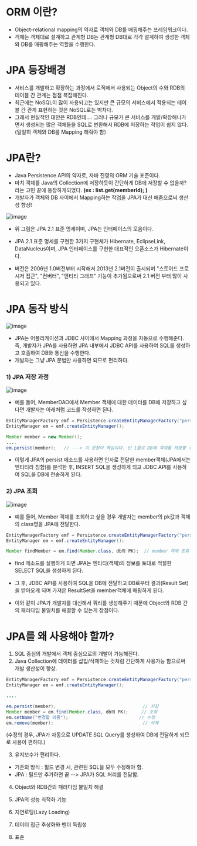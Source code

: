 
# ORM 이란?
- Object-relational mapping의 약자로 객체와 DB를 매핑해주는 프레임워크이다.
- 객체는 객체대로 설계하고 관계형 DB는 관계형 DB대로 각각 설계하여 생성한 객체와 DB를 매핑해주는 역할을 수행한다.





# JPA 등장배경
- 서비스를 개발하고 확장하는 과정에서 로직에서 사용되는 Object의 수와 RDB의 테이블 간 관계는 점점 복잡해진다.
- 최근에는 NoSQL이 많이 사용되고는 있지만 큰 규모의 서비스에서 적용되는 테이블 간 관계 표현하는 것은 NoSQL로는 벅차다.
- 그래서 현실적인 대안은 RDB인데.... 그러나 규모가 큰 서비스를 개발/확장해나가면서 생성되는 많은 객체들을 SQL로 변환해서 
  RDB에 저장하는 작업이 쉽지 않다. (일일히 객체와 DB를 Mapping 해줘야 함)  

  
  
  
  
# JPA란?
- Java Persistence API의 약자로, 자바 진영의 ORM 기술 표준이다.
- 마치 객체를 Java의 Collection에 저장하듯이 간단하게 DB에 저장할 수 없을까? 라는 고민 끝에 등장하게되었다. **(ex : list.get(memberId); )**
- 개발자가 객체와 DB 사이에서 Mapping하는 작업을 JPA가 대신 해줌으로써 생산성 향상!

![image](https://user-images.githubusercontent.com/45419456/130347285-0aaf2559-0ec0-42d9-b720-1c2b54ca46d8.png)
- 위 그림은 JPA 2.1 표준 명세이며, JPA는 인터페이스의 모음이다. 
- JPA 2.1 표준 명세를 구현한 3가지 구현체가 Hibernate, EclipseLink, DataNucleus이며, JPA 인터페이스를 구현한 대표적인 오픈소스가 Hibernate이다.

- 버전은 2006년 1.0버전부터 시작해서 2013년 2.1버전이 출시되며 "스토어드 프로시저 접근", "컨버터", "엔티티 그래프" 기능이 추가됨으로써 2.1 버전 부터 많이 사용되고 있다.  


# JPA 동작 방식
![image](https://user-images.githubusercontent.com/45419456/130348386-b2071801-f6f8-4d5c-9daf-e67bbe474a50.png)
- JPA는 어플리케이션과 JDBC 사이에서 Mapping 과정을 자동으로 수행해준다.
즉, 개발자가 JPA를 사용하면 JPA 내부에서 JDBC API를 사용하여 SQL를 생성하고 호출하여 DB와 통신을 수행한다.
- 개발자는 그냥 JPA 문법만 사용하면 되므로 편리하다.  

### 1) JPA 저장 과정
![image](https://user-images.githubusercontent.com/45419456/130348612-1f5fa9fb-c992-4003-9262-eecb33f31787.png)
- 예를 들어, MemberDAO에서 Member 객체에 대한 데이터를 DB에 저장하고 싶다면 개발자는 아래처럼 코드를 작성하면 된다.
```Java
EntityManagerFactory emf = Persistence.createEntityManagerFactory("persistence-unit name 속성명");
EntityManager em = emf.createEntityManager();

Member member = new Member();
....
em.persist(member);   // ---> 이 문장이 핵심이다. 단 1줄로 DB에 객체를 저장할 수 있다.
```
- 이렇게 JPA의 persist 메소드를 사용하면 인자로 전달한 member객체(JPA에서는 엔티티라 칭함)를 분석한 후, INSERT SQL을 생성하게 되고 JDBC API를 사용하여 SQL을 DB에 전송하게 된다.  


### 2) JPA 조회 
![image](https://user-images.githubusercontent.com/45419456/130349253-0a4800d1-d96e-498e-b511-01ead1092e84.png)
- 예를 들어, Member 객체를 조회하고 싶을 경우 개발자는 member의 pk값과 객체의 class명을 JPA에 전달한다. 
```Java
EntityManagerFactory emf = Persistence.createEntityManagerFactory("persistence-unit name 속성명");
EntityManager em = emf.createEntityManager();

Member findMember = em.find(Member.class, db의 PK);  // member 객체 조회
```
- find 메소드를 실행하게 되면 JPA는 엔티티(객체)의 정보를 토대로 적절한 SELECT SQL을 생성하게 된다.
- 그 후, JDBC API를 사용하여 SQL을 DB에 전달하고 DB로부터 결과(Result Set)을 받아오게 되며 
  가져온 ResultSet을 member객체에 매핑하게 된다.

- 이와 같이 JPA가 개발자를 대신해서 쿼리를 생성해주기 때문에 Object와 RDB 간의 패러다임 불일치를 해결할 수 있는게 장점이다.  


# JPA를 왜 사용해야 할까?
1) SQL 중심의 개발에서 객체 중심으로의 개발이 가능해진다.
2) Java Collection에 데이터를 삽입/삭제하는 것처럼 간단하게 사용가능 함으로써 개발 생산성이 향상.
```Java
EntityManagerFactory emf = Persistence.createEntityManagerFactory("persistence-unit name 속성명");
EntityManager em = emf.createEntityManager();

....

em.persist(member);                                 // 저장
Member member = em.find(Member.class, db의 PK);     // 조회
em.setName("변경할 이름");                           // 수정
em.remove(member);                                  // 삭제
```
(수정의 경우, JPA가 자동으로 UPDATE SQL Query를 생성하여 DB에 전달하게 되므로 사용이 편하다.)

3) 유지보수가 편리하다.
* 기존의 방식 : 필드 변경 시, 관련된 SQL을 모두 수정해야 함.
* JPA : 필드만 추가하면 끝 --> JPA가 SQL 처리를 전담함.

4) Object와 RDB간의 패러다임 불일치 해결

5) JPA의 성능 최적화 기능

6) 지연로딩(Lazy Loading)

7) 데이터 접근 추상화와 벤더 독립성
8) 표준


